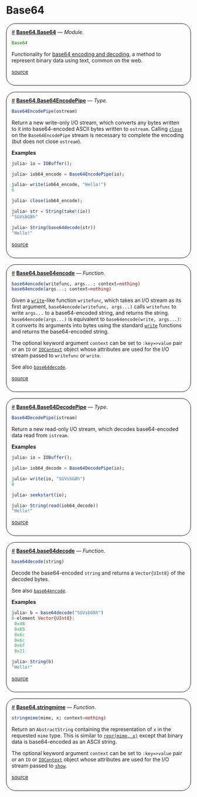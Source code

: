 


# Base64
<div style='border-width:1px; border-style:solid; border-color:black; padding: 1em; border-radius: 25px;'>
<a id='Base64.Base64' href='#Base64.Base64'>#</a>&nbsp;<b><u>Base64.Base64</u></b> &mdash; <i>Module</i>.




```julia
Base64
```


Functionality for [base64 encoding and decoding](https://en.wikipedia.org/wiki/Base64), a method to represent binary data using text, common on the web.


[source](https://github.com/JuliaLang/julia/blob/3a083e6f562588db232d656e89848b0633896963/stdlib/Base64/src/Base64.jl#L3-L8)

</div>
<br>
<div style='border-width:1px; border-style:solid; border-color:black; padding: 1em; border-radius: 25px;'>
<a id='Base64.Base64EncodePipe' href='#Base64.Base64EncodePipe'>#</a>&nbsp;<b><u>Base64.Base64EncodePipe</u></b> &mdash; <i>Type</i>.




```julia
Base64EncodePipe(ostream)
```


Return a new write-only I/O stream, which converts any bytes written to it into base64-encoded ASCII bytes written to `ostream`.  Calling [`close`](/base/io-network#Base.close) on the `Base64EncodePipe` stream is necessary to complete the encoding (but does not close `ostream`).

**Examples**

```julia
julia> io = IOBuffer();

julia> iob64_encode = Base64EncodePipe(io);

julia> write(iob64_encode, "Hello!")
6

julia> close(iob64_encode);

julia> str = String(take!(io))
"SGVsbG8h"

julia> String(base64decode(str))
"Hello!"
```



[source](https://github.com/JuliaLang/julia/blob/3a083e6f562588db232d656e89848b0633896963/stdlib/Base64/src/encode.jl#L8-L33)

</div>
<br>
<div style='border-width:1px; border-style:solid; border-color:black; padding: 1em; border-radius: 25px;'>
<a id='Base64.base64encode' href='#Base64.base64encode'>#</a>&nbsp;<b><u>Base64.base64encode</u></b> &mdash; <i>Function</i>.




```julia
base64encode(writefunc, args...; context=nothing)
base64encode(args...; context=nothing)
```


Given a [`write`](/base/io-network#Base.write)-like function `writefunc`, which takes an I/O stream as its first argument, `base64encode(writefunc, args...)` calls `writefunc` to write `args...` to a base64-encoded string, and returns the string. `base64encode(args...)` is equivalent to `base64encode(write, args...)`: it converts its arguments into bytes using the standard [`write`](/base/io-network#Base.write) functions and returns the base64-encoded string.

The optional keyword argument `context` can be set to `:key=>value` pair or an `IO` or [`IOContext`](/base/io-network#Base.IOContext) object whose attributes are used for the I/O stream passed to `writefunc` or `write`.

See also [`base64decode`](/stdlib/Base64#Base64.base64decode).


[source](https://github.com/JuliaLang/julia/blob/3a083e6f562588db232d656e89848b0633896963/stdlib/Base64/src/encode.jl#L188-L204)

</div>
<br>
<div style='border-width:1px; border-style:solid; border-color:black; padding: 1em; border-radius: 25px;'>
<a id='Base64.Base64DecodePipe' href='#Base64.Base64DecodePipe'>#</a>&nbsp;<b><u>Base64.Base64DecodePipe</u></b> &mdash; <i>Type</i>.




```julia
Base64DecodePipe(istream)
```


Return a new read-only I/O stream, which decodes base64-encoded data read from `istream`.

**Examples**

```julia
julia> io = IOBuffer();

julia> iob64_decode = Base64DecodePipe(io);

julia> write(io, "SGVsbG8h")
8

julia> seekstart(io);

julia> String(read(iob64_decode))
"Hello!"
```



[source](https://github.com/JuliaLang/julia/blob/3a083e6f562588db232d656e89848b0633896963/stdlib/Base64/src/decode.jl#L14-L34)

</div>
<br>
<div style='border-width:1px; border-style:solid; border-color:black; padding: 1em; border-radius: 25px;'>
<a id='Base64.base64decode' href='#Base64.base64decode'>#</a>&nbsp;<b><u>Base64.base64decode</u></b> &mdash; <i>Function</i>.




```julia
base64decode(string)
```


Decode the base64-encoded `string` and returns a `Vector{UInt8}` of the decoded bytes.

See also [`base64encode`](/stdlib/Base64#Base64.base64encode).

**Examples**

```julia
julia> b = base64decode("SGVsbG8h")
6-element Vector{UInt8}:
 0x48
 0x65
 0x6c
 0x6c
 0x6f
 0x21

julia> String(b)
"Hello!"
```



[source](https://github.com/JuliaLang/julia/blob/3a083e6f562588db232d656e89848b0633896963/stdlib/Base64/src/decode.jl#L190-L212)

</div>
<br>
<div style='border-width:1px; border-style:solid; border-color:black; padding: 1em; border-radius: 25px;'>
<a id='Base64.stringmime' href='#Base64.stringmime'>#</a>&nbsp;<b><u>Base64.stringmime</u></b> &mdash; <i>Function</i>.




```julia
stringmime(mime, x; context=nothing)
```


Return an `AbstractString` containing the representation of `x` in the requested `mime` type. This is similar to [`repr(mime, x)`](/base/io-network#Base.repr-Tuple{MIME,%20Any}) except that binary data is base64-encoded as an ASCII string.

The optional keyword argument `context` can be set to `:key=>value` pair or an `IO` or [`IOContext`](/base/io-network#Base.IOContext) object whose attributes are used for the I/O stream passed to [`show`](/base/io-network#Base.show-Tuple{IO,%20Any}).


[source](https://github.com/JuliaLang/julia/blob/3a083e6f562588db232d656e89848b0633896963/stdlib/Base64/src/Base64.jl#L33-L43)

</div>
<br>

